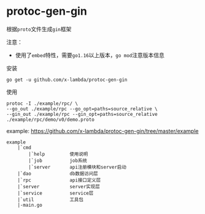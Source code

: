 # protoc-gen-gin

根据`proto`文件生成`gin`框架

注意：
* 使用了`embed`特性，需要`go1.16`以上版本，`go mod`注意版本信息
    
安装
```shell
go get -u github.com/x-lambda/protoc-gen-gin
```

使用
```shell
protoc -I ./example/rpc/ \
--go_out ./example/rpc --go_opt=paths=source_relative \
--gin_out ./example/rpc --gin_opt=paths=source_relative ./example/rpc/demo/v0/demo.proto
```

example: https://github.com/x-lambda/protoc-gen-gin/tree/master/example
```shell
example
    |`cmd
        |`help         使用说明
        |`job          job系统
        |`server       api注册模块和server启动
    |`dao              db数据访问层
    |`rpc              api接口定义层
    |`server           server实现层
    |`service          service层
    |`util             工具包
    |-main.go
```